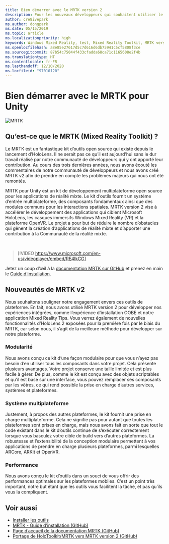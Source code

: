 ```yaml
---
title: Bien démarrer avec le MRTK version 2
description: Pour les nouveaux développeurs qui souhaitent utiliser le MRTK
author: cre8ivepark
ms.author: dongpark
ms.date: 05/15/2019
ms.topic: article
ms.localizationpriority: high
keywords: Windows Mixed Reality, test, Mixed Reality Toolkit, MRTK version 2, MRTK, outils, SDK, HoloLens, HoloLens 2, casque de réalité mixte, casque windows mixed reality, casque de réalité virtuelle, multiplateforme
ms.openlocfilehash: a8e85e27617d5c7d616d6db75941c5cf5808f3ce
ms.sourcegitcommit: 87b54c75044f433cfadda68ca71c1165608e2f4b
ms.translationtype: HT
ms.contentlocale: fr-FR
ms.lasthandoff: 12/10/2020
ms.locfileid: "97010120"
---
```

# <a name="getting-started-with-mrtk-for-unity"></a>Bien démarrer avec le MRTK pour Unity
![MRTK](../../design/images/MRTK_UX_Hero.png)

## <a name="what-is-mixed-reality-toolkit-mrtk"></a>Qu’est-ce que le MRTK (Mixed Reality Toolkit) ?
Le MRTK est un fantastique kit d’outils open source qui existe depuis le lancement d’HoloLens. Il ne serait pas ce qu’il est aujourd’hui sans le dur travail réalisé par notre communauté de développeurs qui y ont apporté leur contribution. Au cours des trois dernières années, nous avons écouté les commentaires de notre communauté de développeurs et nous avons créé MRTK v2 afin de prendre en compte les problèmes majeurs qui nous ont été remontés.  

MRTK pour Unity est un kit de développement multiplateforme open source pour les applications de réalité mixte. Le kit d’outils fournit un système d’entrée multiplateforme, des composants fondamentaux ainsi que des modules communs pour les interactions spatiales. MRTK version 2 vise à accélérer le développement des applications qui ciblent Microsoft HoloLens, les casques immersifs Windows Mixed Reality (VR) et la plateforme OpenVR. Le projet a pour but de réduire le nombre d’obstacles qui gênent la création d’applications de réalité mixte et d’apporter une contribution à la Communauté de la réalité mixte.

<br>

> [!VIDEO https://www.microsoft.com/en-us/videoplayer/embed/RE4IkCG]

Jetez un coup d’œil à la [documentation MRTK sur GitHub](https://microsoft.github.io/MixedRealityToolkit-Unity/README.html) et prenez en main le [Guide d’installation](https://microsoft.github.io/MixedRealityToolkit-Unity/Documentation/Installation.html).


## <a name="new-with-mrtk-v2"></a>Nouveautés de MRTK v2
Nous souhaitons souligner notre engagement envers ces outils de plateforme.  En fait, nous avons utilisé MRTK version 2 pour développer nos expériences intégrées, comme l’expérience d’installation OOBE et notre application Mixed Reality Tips. Vous verrez également de nouvelles fonctionnalités d’HoloLens 2 exposées pour la première fois par le biais du MRTK, car selon nous, il s’agit de la meilleure méthode pour développer sur notre plateforme. 

### <a name="modular"></a>Modularité
Nous avons conçu ce kit d’une façon modulaire pour que vous n’ayez pas besoin d’en utiliser tous les composants dans votre projet.  Cela présente plusieurs avantages.  Votre projet conserve une taille limitée et est plus facile à gérer.  De plus, comme le kit est conçu avec des objets scriptables et qu’il est basé sur une interface, vous pouvez remplacer ses composants par les vôtres, ce qui rend possible la prise en charge d’autres services, systèmes et plateformes.

### <a name="cross-platform"></a>Système multiplateforme
Justement, à propos des autres plateformes, le kit fournit une prise en charge multiplateforme.  Cela ne signifie pas pour autant que toutes les plateformes sont prises en charge, mais nous avons fait en sorte que tout le code existant dans le kit d’outils continue de s’exécuter correctement lorsque vous basculez votre cible de build vers d’autres plateformes.  La robustesse et l’extensibilité de la conception modulaire permettent à vos applications de prendre en charge plusieurs plateformes, parmi lesquelles ARCore, ARKit et OpenVR.

### <a name="performant"></a>Performance
Nous avons conçu le kit d’outils dans un souci de vous offrir des performances optimales sur les plateformes mobiles.  C’est un point très important, notre but étant que les outils vous facilitent la tâche, et pas qu’ils vous la compliquent.

## <a name="see-also"></a>Voir aussi
* [Installer les outils](../install-the-tools.md)
* [MRTK - Guide d’installation (GitHub)](https://microsoft.github.io/MixedRealityToolkit-Unity/Documentation/Installation.html)
* [Page d’accueil de la documentation MRTK (GitHub)](https://microsoft.github.io/MixedRealityToolkit-Unity/README.html)
* [Portage de HoloToolkit/MRTK vers MRTK version 2 (GitHub)](https://microsoft.github.io/MixedRealityToolkit-Unity/Documentation/HTKToMRTKPortingGuide.html)

